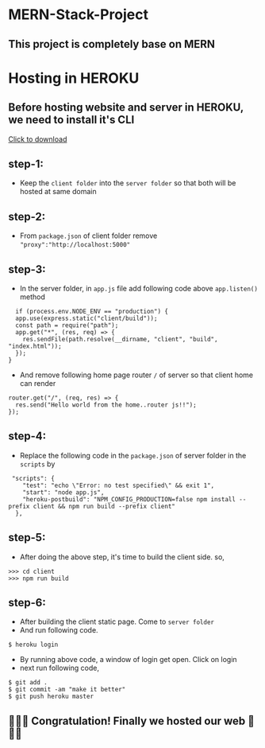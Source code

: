# MERN-Stack-Project
## This project is completely base on MERN

# Hosting in HEROKU

## Before hosting website and server in HEROKU, we need to install it's CLI
<a href="https://devcenter.heroku.com/articles/heroku-cli">Click to download</a>

## step-1:
+ Keep the `client folder` into the `server folder` so that both will be hosted at same domain

## step-2:
+ From `package.json` of client folder remove `"proxy":"http://localhost:5000"`

## step-3:
+ In the server folder, in `app.js` file add following code above `app.listen()` method
```
  if (process.env.NODE_ENV == "production") {
  app.use(express.static("client/build"));
  const path = require("path");
  app.get("*", (res, req) => {
    res.sendFile(path.resolve(__dirname, "client", "build", "index.html"));
  });
}
```
+ And remove following home page router `/` of server so that client home can render
```
router.get("/", (req, res) => {
  res.send("Hello world from the home..router js!!");
});

```

## step-4:
+ Replace the following code in the `package.json` of server folder in the `scripts` by
```
 "scripts": {
    "test": "echo \"Error: no test specified\" && exit 1",
    "start": "node app.js",
    "heroku-postbuild": "NPM_CONFIG_PRODUCTION=false npm install --prefix client && npm run build --prefix client"
  },
```

## step-5:
+ After doing the above step, it's time to build the client side. so,
```
>>> cd client
>>> npm run build
```

## step-6:
+ After building the client static page. Come to `server folder`
+ And run following code.

```
$ heroku login
``` 
+ By running above code, a window of login get open. Click on login
+ next run following code,
```
$ git add .
$ git commit -am "make it better"
$ git push heroku master

```

## 🎉🎉🎉 Congratulation! Finally we hosted our web 🎉🎉🎉
